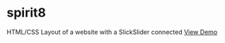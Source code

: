 # spirit8
HTML/CSS Layout of a website with a SlickSlider connected
<a href="https://letsget.github.io/spirit8/" target="_blank">View Demo</a>
